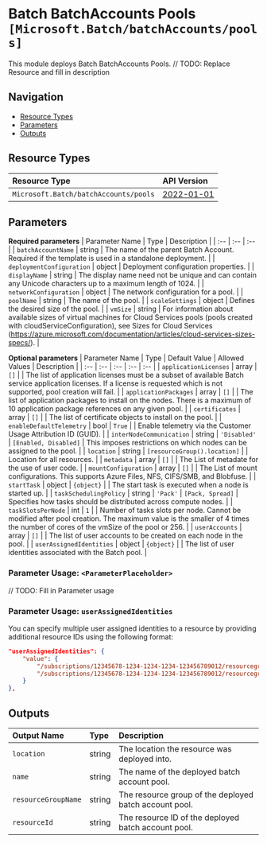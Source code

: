 # Batch BatchAccounts Pools `[Microsoft.Batch/batchAccounts/pools]`

This module deploys Batch BatchAccounts Pools.
// TODO: Replace Resource and fill in description

## Navigation

- [Resource Types](#Resource-Types)
- [Parameters](#Parameters)
- [Outputs](#Outputs)

## Resource Types

| Resource Type | API Version |
| :-- | :-- |
| `Microsoft.Batch/batchAccounts/pools` | [2022-01-01](https://docs.microsoft.com/en-us/azure/templates/Microsoft.Batch/2022-01-01/batchAccounts/pools) |

## Parameters

**Required parameters**
| Parameter Name | Type | Description |
| :-- | :-- | :-- |
| `batchAccountName` | string | The name of the parent Batch Account. Required if the template is used in a standalone deployment. |
| `deploymentConfiguration` | object | Deployment configuration properties. |
| `displayName` | string | The display name need not be unique and can contain any Unicode characters up to a maximum length of 1024. |
| `networkConfiguration` | object | The network configuration for a pool. |
| `poolName` | string | The name of the pool. |
| `scaleSettings` | object | Defines the desired size of the pool. |
| `vmSize` | string | For information about available sizes of virtual machines for Cloud Services pools (pools created with cloudServiceConfiguration), see Sizes for Cloud Services (https://azure.microsoft.com/documentation/articles/cloud-services-sizes-specs/). |

**Optional parameters**
| Parameter Name | Type | Default Value | Allowed Values | Description |
| :-- | :-- | :-- | :-- | :-- |
| `applicationLicenses` | array | `[]` |  | The list of application licenses must be a subset of available Batch service application licenses. If a license is requested which is not supported, pool creation will fail. |
| `applicationPackages` | array | `[]` |  | The list of application packages to install on the nodes. There is a maximum of 10 application package references on any given pool. |
| `certificates` | array | `[]` |  | The list of certificate objects to install on the pool. |
| `enableDefaultTelemetry` | bool | `True` |  | Enable telemetry via the Customer Usage Attribution ID (GUID). |
| `interNodeCommunication` | string | `'Disabled'` | `[Enabled, Disabled]` | This imposes restrictions on which nodes can be assigned to the pool. |
| `location` | string | `[resourceGroup().location]` |  | Location for all resources. |
| `metadata` | array | `[]` |  | The List of metadate for the use of user code. |
| `mountConfiguration` | array | `[]` |  | The List of mount configurations. This supports Azure Files, NFS, CIFS/SMB, and Blobfuse. |
| `startTask` | object | `{object}` |  | The start task is executed when a node is started up. |
| `taskSchedulingPolicy` | string | `'Pack'` | `[Pack, Spread]` | Specifies how tasks should be distributed across compute nodes. |
| `taskSlotsPerNode` | int | `1` |  | Number of tasks slots per node. Cannot be modified after pool creation. The maximum value is the smaller of 4 times the number of cores of the vmSize of the pool or 256. |
| `userAccounts` | array | `[]` |  | The list of user accounts to be created on each node in the pool. |
| `userAssignedIdentities` | object | `{object}` |  | The list of user identities associated with the Batch pool. |


### Parameter Usage: `<ParameterPlaceholder>`

// TODO: Fill in Parameter usage

### Parameter Usage: `userAssignedIdentities`

You can specify multiple user assigned identities to a resource by providing additional resource IDs using the following format:

```json
"userAssignedIdentities": {
    "value": {
        "/subscriptions/12345678-1234-1234-1234-123456789012/resourcegroups/validation-rg/providers/Microsoft.ManagedIdentity/userAssignedIdentities/adp-sxx-az-msi-x-001": {},
        "/subscriptions/12345678-1234-1234-1234-123456789012/resourcegroups/validation-rg/providers/Microsoft.ManagedIdentity/userAssignedIdentities/adp-sxx-az-msi-x-002": {}
    }
},
```

## Outputs

| Output Name | Type | Description |
| :-- | :-- | :-- |
| `location` | string | The location the resource was deployed into. |
| `name` | string | The name of the deployed batch account pool. |
| `resourceGroupName` | string | The resource group of the deployed batch account pool. |
| `resourceId` | string | The resource ID of the deployed batch account pool. |

